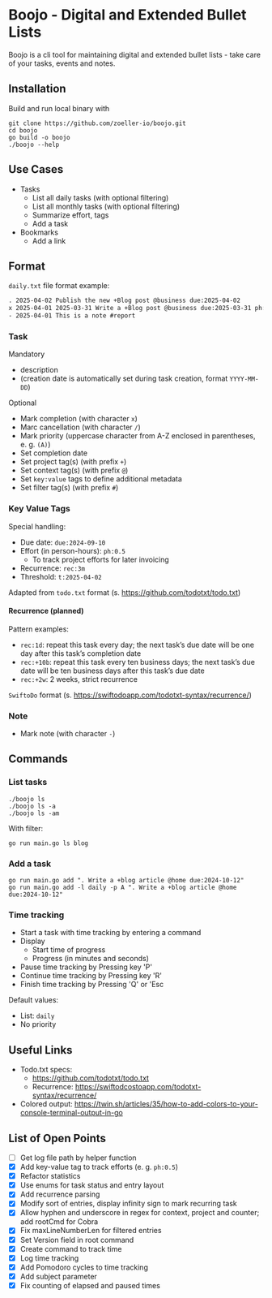 # Boojo - Digital and Extended Bullet Lists

Boojo is a cli tool for maintaining digital and extended bullet lists - take care of your tasks, events and notes.

## Installation

Build and run local binary with

```shell
git clone https://github.com/zoeller-io/boojo.git
cd boojo
go build -o boojo
./boojo --help
```

## Use Cases

- Tasks
  - List all daily tasks (with optional filtering)
  - List all monthly tasks (with optional filtering)
  - Summarize effort, tags
  - Add a task
- Bookmarks
  - Add a link

## Format

`daily.txt` file format example:

```txt
. 2025-04-02 Publish the new +Blog post @business due:2025-04-02
x 2025-04-01 2025-03-31 Write a +Blog post @business due:2025-03-31 ph:2.25
- 2025-04-01 This is a note #report
```

### Task

Mandatory

- description
- (creation date is automatically set during task creation, format `YYYY-MM-DD`)

Optional

- Mark completion (with character `x`)
- Marc cancellation (with character `/`)
- Mark priority (uppercase character from A-Z enclosed in parentheses, e. g. `(A)`)
- Set completion date
- Set project tag(s) (with prefix `+`)
- Set context tag(s) (with prefix `@`)
- Set `key:value` tags to define additional metadata
- Set filter tag(s) (with prefix `#`)

### Key Value Tags

Special handling:

- Due date: `due:2024-09-10`
- Effort (in person-hours): `ph:0.5`
  - To track project efforts for later invoicing
- Recurrence: `rec:3m`
- Threshold: `t:2025-04-02`

Adapted from `todo.txt` format (s. https://github.com/todotxt/todo.txt)

#### Recurrence (planned)

Pattern examples:

- `rec:1d`: repeat this task every day; the next task’s due date will be one day after this task’s completion date
- `rec:+10b`: repeat this task every ten business days; the next task’s due date will be ten business days after this task’s due date
- `rec:+2w`: 2 weeks, strict recurrence

`SwiftoDo` format (s. https://swiftodoapp.com/todotxt-syntax/recurrence/)

### Note

- Mark note (with character `-`)

## Commands

### List tasks

```shell
./boojo ls
./boojo ls -a
./boojo ls -am
```

With filter:

```shell
go run main.go ls blog
```

### Add a task

```shell
go run main.go add ". Write a +blog article @home due:2024-10-12"
go run main.go add -l daily -p A ". Write a +blog article @home due:2024-10-12"
```

### Time tracking

- Start a task with time tracking by entering a command
- Display
  - Start time of progress
  - Progress (in minutes and seconds)
- Pause time tracking by Pressing key 'P'
- Continue time tracking by Pressing key 'R'
- Finish time tracking by Pressing 'Q' or 'Esc

Default values:

- List: `daily`
- No priority

## Useful Links

- Todo.txt specs:
  - https://github.com/todotxt/todo.txt
  - Recurrence: https://swiftodcostoapp.com/todotxt-syntax/recurrence/ 
- Colored output: https://twin.sh/articles/35/how-to-add-colors-to-your-console-terminal-output-in-go


## List of Open Points

- [ ] Get log file path by helper function
- [x] Add key-value tag to track efforts (e. g. `ph:0.5`)
- [x] Refactor statistics
- [x] Use enums for task status and entry layout
- [x] Add recurrence parsing
- [x] Modify sort of entries, display infinity sign to mark recurring task
- [x] Allow hyphen and underscore in regex for context, project and counter; add rootCmd for Cobra
- [x] Fix maxLineNumberLen for filtered entries
- [x] Set Version field in root command
- [x] Create command to track time
- [x] Log time tracking
- [x] Add Pomodoro cycles to time tracking
- [x] Add subject parameter
- [x] Fix counting of elapsed and paused times 